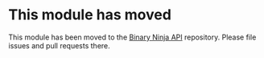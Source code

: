 # This module has moved

This module has been moved to the [Binary Ninja API](https://github.com/Vector35/binaryninja-api/tree/dev/arch/powerpc) repository. Please file issues and pull requests there.

